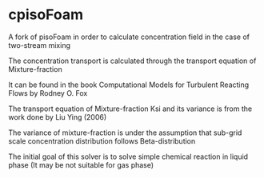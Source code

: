 # cpisoFoam
A fork of pisoFoam in order to calculate concentration field in the case of two-stream mixing

The concentration transport is calculated through the transport equation of Mixture-fraction

It can be found  in the book Computational Models for Turbulent Reacting Flows by Rodney O. Fox

The transport equation of Mixture-fraction Ksi and its variance is from the work done by Liu Ying (2006)

The variance of mixture-fraction is under the assumption that sub-grid scale concentration distribution follows Beta-distribution

The initial goal of this solver is to solve simple chemical reaction in liquid phase (It may be not suitable for gas phase)

